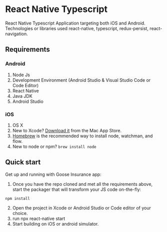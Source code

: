 # React Native Typescript
React Native Typescript Application targeting both iOS and Android.
Technologies or libraries used react-native, typescript, redux-persist, 
react-navigation.

## Requirements

### Android

1. Node Js
2. Development Environment (Android Studio & Visual Studio Code or Code Editor)
3. React Native 
4. Java JDK
5. Android Studio

### iOS

1. OS X
2. New to Xcode?  [Download it](https://developer.apple.com/xcode/downloads/) from the Mac App Store.
3. [Homebrew](http://brew.sh/) is the recommended way to install node, watchman, and flow.
4. New to node or npm? `brew install node`

## Quick start

Get up and running with Goose Insurance app:

1. Once you have the repo cloned and met all the requirements above, start the
packager that will transform your JS code on-the-fly:
```
npm install
```
2. Open the project in Xcode or Android Studio or Code editor of your choice.
3. run npx react-native start
4. Start building on iOS or android simulator.
